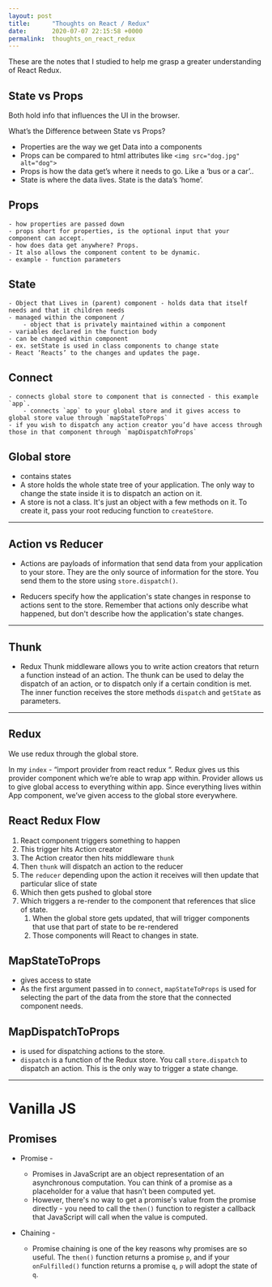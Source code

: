```yaml
---
layout: post
title:      "Thoughts on React / Redux"
date:       2020-07-07 22:15:58 +0000
permalink:  thoughts_on_react_redux
---
```



These are the notes that I studied to help me grasp a greater understanding of React Redux.


## State vs Props

Both hold info that influences the UI in the browser.

What’s the Difference between State vs Props?

- Properties are the way we get Data into a components
- Props can be compared to html attributes like `<img src="dog.jpg" alt="dog">`
- Props is how the data get’s where it needs to go. Like a ‘bus or a car’..
- State is where the data lives. State is the data’s ‘home’.

 
## Props

    - how properties are passed down
    - props short for properties, is the optional input that your component can accept.
    - how does data get anywhere? Props.
    - It also allows the component content to be dynamic.
    - example - function parameters 

## State
 
    - Object that Lives in (parent) component - holds data that itself needs and that it children needs
    - managed within the component /
        - object that is privately maintained within a component
    - variables declared in the function body
    - can be changed within component
    - ex. setState is used in class components to change state
    - React ‘Reacts’ to the changes and updates the page.



## Connect
    - connects global store to component that is connected - this example `app`.
        - connects `app` to your global store and it gives access to global store value through `mapStateToProps`
    - if you wish to dispatch any action creator you’d have access through those in that component through `mapDispatchToProps`



## Global store
- contains states
- A store holds the whole state tree of your application. The only way to change the state inside it is to dispatch an action on it.
- A store is not a class. It's just an object with a few methods on it. To create it, pass your root reducing function to `createStore`.


----------
## Action vs Reducer
- Actions are payloads of information that send data from your application to your store. They are the only source of information for the store. You send them to the store using `store.dispatch()`.

- Reducers specify how the application's state changes in response to actions sent to the store. Remember that actions only describe what happened, but don't describe how the application's state changes.


----------
## Thunk
- Redux Thunk middleware allows you to write action creators that return a function instead of an action. The thunk can be used to delay the dispatch of an action, or to dispatch only if a certain condition is met. The inner function receives the store methods `dispatch` and `getState` as parameters.
----------


## Redux

We use redux through the global store. 

In my `index` - “import provider from react redux “. Redux gives us this provider component which we’re able to wrap app within. Provider allows us to give global access to everything within app.  Since everything lives within App component, we’ve given access to the global store everywhere.



## React Redux Flow


1. React component triggers something to happen
2. This trigger hits Action creator
3. The Action creator then hits middleware `thunk` 
4. Then `thunk` will dispatch an action to the reducer
5. The `reducer` depending upon the action it receives will then update that particular slice of state 
6. Which then gets pushed to global store
7. Which triggers a re-render to the component that references that slice of state.
    1. When the global store gets updated, that will trigger components that use that part of state to be re-rendered 
    2. Those components will React to changes in state.

## MapStateToProps
- gives access to state
- As the first argument passed in to `connect`, `mapStateToProps` is used for selecting the part of the data from the store that the connected component needs.


## MapDispatchToProps
-  is used for dispatching actions to the store.
- `dispatch` is a function of the Redux store. You call `store.dispatch` to dispatch an action. This is the only way to trigger a state change.


---

# Vanilla JS


## Promises
- Promise - 
    - Promises in JavaScript are an object representation of an asynchronous computation. You can think of a promise as a placeholder for a value that hasn't been computed yet. 
    - However, there's no way to get a promise's value from the promise directly - you need to call the `then()` function to register a callback that JavaScript will call when the value is computed.
        
- Chaining - 
    - Promise chaining is one of the key reasons why promises are so useful. The `then()` function returns a promise `p`, and if your `onFulfilled()` function returns a promise `q`, `p` will adopt the state of `q`.
